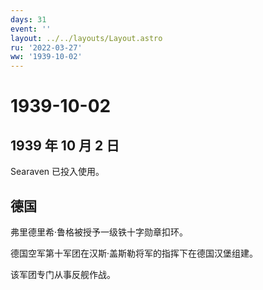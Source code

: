 ```yaml
---
days: 31
event: ''
layout: ../../layouts/Layout.astro
ru: '2022-03-27'
ww: '1939-10-02'
---
```


# 1939-10-02

## 1939 年 10 月 2 日

Searaven 已投入使用。

## 德国

弗里德里希·鲁格被授予一级铁十字勋章扣环。

德国空军第十军团在汉斯·盖斯勒将军的指挥下在德国汉堡组建。

该军团专门从事反舰作战。